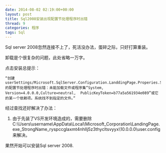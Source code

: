 ```yaml
---
date: 2014-08-02 02:19:00+00:00
layout: post
title: Sql2008安装出现配置节处理程序时出错
thread: 9
categories: 程序
tags: Sql
---
```


Sql server 2008忽然连接不上了，死活没办法，蛋碎之际，只好打算重装。

卸载是个很复杂的问题，此处省略一万字。

点击安装总提示：

```
“创建userSettings/Microsoft.SqlServer.Configuration.LanddingPage.Properies.Settings的配置节处理程序时出错：未能加载文件或程序集“System, Version=4.0.0.0,Culture=neutral,  PublicKeyToken=b77a5a561934e089”或它的某一个依赖项。系统找不到指定的文件。”
```

经过查找还好解决了办法：

1. 由于先装了VS开发环境造成的，需要删除 C:\Users\username\AppData\Local\Microsoft_Corporation\LandingPage.exe_StrongName_ryspccglaxmt4nhllj5z3thycltsvyyx\10.0.0.0\user.config 来解决。

果然开始可以安装Sql server 2008.



